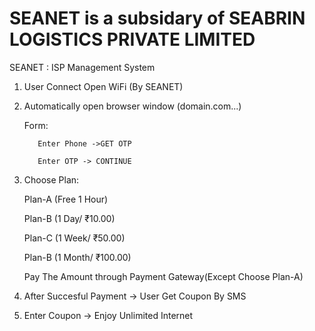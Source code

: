 # SEANET is a subsidary of SEABRIN LOGISTICS PRIVATE LIMITED
SEANET : ISP Management System
  1. User Connect Open WiFi (By SEANET)
  2. Automatically open browser window (domain.com...)

      Form: 

            Enter Phone ->GET OTP

            Enter OTP -> CONTINUE

  3. Choose Plan:

      Plan-A (Free 1 Hour)

      Plan-B (1 Day/ ₹10.00)

      Plan-C (1 Week/ ₹50.00)

      Plan-B (1 Month/ ₹100.00) 

      Pay The Amount through Payment Gateway(Except Choose Plan-A)
      
    
  4. After Succesful Payment -> User Get Coupon By SMS

  5. Enter Coupon -> Enjoy Unlimited Internet
  

